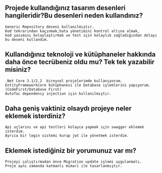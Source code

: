 ## Projede kullandığınız tasarım desenleri hangileridir?Bu desenleri neden kullandınız?
```
Generic Repository deseni kullanılmıştır.
Kod tekrarından kaçınmak,hata yönetimini kontrol altına almak,
kod yazımını kolaylaştırmak ve test için kolaylık sağladığından dolayı bu deseni kullandım.
```

## Kullandığınız teknoloji ve kütüphaneler hakkında daha önce tecrübeniz oldu mu? Tek tek yazabilir misiniz?
```
.Net Core 3.1/2.2  bireysel projelerimde kullanıyorum.
EntityFrameworkCore kütüphanesi ile Database işlemlerini yapıyorum.(CodeFirst/Database First)
Autofac dependency injection için kullanılmıştır.
```

## Daha geniş vaktiniz olsaydı projeye neler eklemek isterdiniz?
```
Api uçlarını ve api testleri kolayca yapmak için swagger eklemek isterdim.
Ayrıca bir login sistemi kurup jwt ile yönetmek isterdim.
```

## Eklemek istediğiniz bir yorumunuz var mı?
```
Projeyi çalıştırmadan önce Migration update işlemi uygulanmalı.
Proje aynı zamanda katmanlı mimari ile tasarlanmıştır.
```
